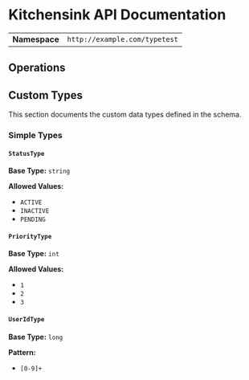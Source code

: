 # Kitchensink API Documentation

| | |
|---|---|
| **Namespace** | `http://example.com/typetest` |

## Operations

## Custom Types

This section documents the custom data types defined in the schema.

### Simple Types

#### `StatusType`

**Base Type:** `string`

**Allowed Values:**
- `ACTIVE`
- `INACTIVE`
- `PENDING`


#### `PriorityType`

**Base Type:** `int`

**Allowed Values:**
- `1`
- `2`
- `3`


#### `UserIdType`

**Base Type:** `long`

**Pattern:**
- `[0-9]+`


